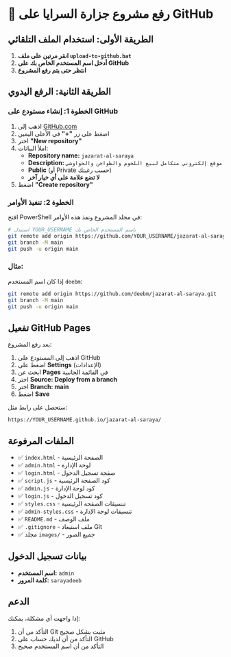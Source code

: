 # 🚀 رفع مشروع جزارة السرايا على GitHub

## الطريقة الأولى: استخدام الملف التلقائي

1. **انقر مرتين على ملف `upload-to-github.bat`**
2. **أدخل اسم المستخدم الخاص بك على GitHub**
3. **انتظر حتى يتم رفع المشروع**

## الطريقة الثانية: الرفع اليدوي

### الخطوة 1: إنشاء مستودع على GitHub

1. اذهب إلى [GitHub.com](https://github.com)
2. اضغط على زر **"+"** في الأعلى اليمين
3. اختر **"New repository"**
4. املأ البيانات:
   - **Repository name:** `jazarat-al-saraya`
   - **Description:** `موقع إلكتروني متكامل لبيع اللحوم والطواجن والحواوشي`
   - **Public** (أو Private حسب رغبتك)
   - **لا تضع علامة على أي خيار آخر**
5. اضغط **"Create repository"**

### الخطوة 2: تنفيذ الأوامر

افتح PowerShell في مجلد المشروع ونفذ هذه الأوامر:

```bash
# استبدل YOUR_USERNAME باسم المستخدم الخاص بك
git remote add origin https://github.com/YOUR_USERNAME/jazarat-al-saraya.git
git branch -M main
git push -u origin main
```

### مثال:
إذا كان اسم المستخدم `deebm`:
```bash
git remote add origin https://github.com/deebm/jazarat-al-saraya.git
git branch -M main
git push -u origin main
```

## تفعيل GitHub Pages

بعد رفع المشروع:

1. اذهب إلى المستودع على GitHub
2. اضغط على **Settings** (الإعدادات)
3. ابحث عن **Pages** في القائمة الجانبية
4. اختر **Source: Deploy from a branch**
5. اختر **Branch: main**
6. اضغط **Save**

ستحصل على رابط مثل:
```
https://YOUR_USERNAME.github.io/jazarat-al-saraya/
```

## الملفات المرفوعة

- ✅ `index.html` - الصفحة الرئيسية
- ✅ `admin.html` - لوحة الإدارة
- ✅ `login.html` - صفحة تسجيل الدخول
- ✅ `script.js` - كود الصفحة الرئيسية
- ✅ `admin.js` - كود لوحة الإدارة
- ✅ `login.js` - كود تسجيل الدخول
- ✅ `styles.css` - تنسيقات الصفحة الرئيسية
- ✅ `admin-styles.css` - تنسيقات لوحة الإدارة
- ✅ `README.md` - ملف الوصف
- ✅ `.gitignore` - ملف استبعاد Git
- ✅ مجلد `images/` - جميع الصور

## بيانات تسجيل الدخول

- **اسم المستخدم:** `admin`
- **كلمة المرور:** `sarayadeeb`

## الدعم

إذا واجهت أي مشكلة، يمكنك:
1. التأكد من أن Git مثبت بشكل صحيح
2. التأكد من أن لديك حساب على GitHub
3. التأكد من أن اسم المستخدم صحيح
